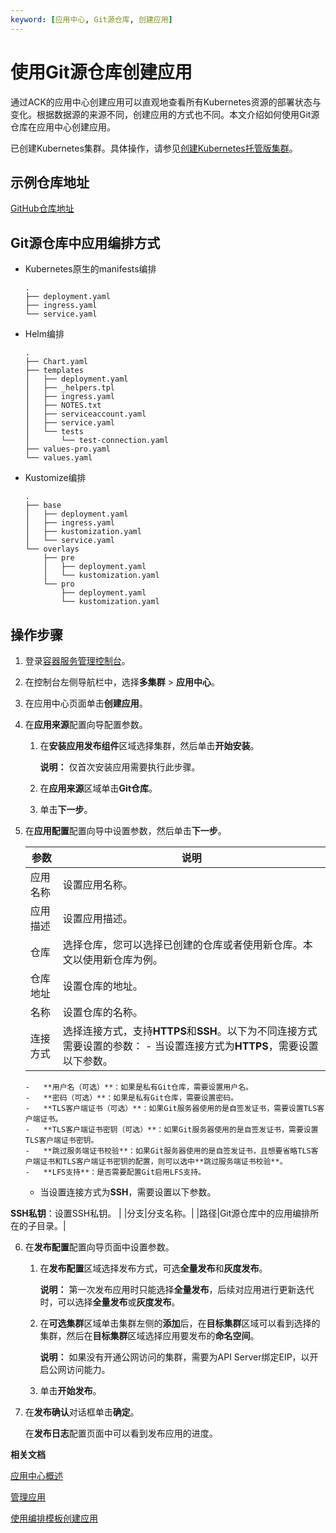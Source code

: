 ```yaml
---
keyword: [应用中心, Git源仓库, 创建应用]
---
```


# 使用Git源仓库创建应用

通过ACK的应用中心创建应用可以直观地查看所有Kubernetes资源的部署状态与变化。根据数据源的来源不同，创建应用的方式也不同。本文介绍如何使用Git源仓库在应用中心创建应用。

已创建Kubernetes集群。具体操作，请参见[创建Kubernetes托管版集群](/intl.zh-CN/Kubernetes集群用户指南/集群/创建集群/创建Kubernetes托管版集群.md)。

## 示例仓库地址

[GitHub仓库地址](https://github.com/AliyunContainerService/appcenter-samples.git)

## Git源仓库中应用编排方式

-   Kubernetes原生的manifests编排

    ```
    .
    ├── deployment.yaml
    ├── ingress.yaml
    └── service.yaml
    ```

-   Helm编排

    ```
    .
    ├── Chart.yaml
    ├── templates
    │   ├── deployment.yaml
    │   ├── _helpers.tpl
    │   ├── ingress.yaml
    │   ├── NOTES.txt
    │   ├── serviceaccount.yaml
    │   ├── service.yaml
    │   └── tests
    │       └── test-connection.yaml
    ├── values-pro.yaml
    └── values.yaml
    ```

-   Kustomize编排

    ```
    .
    ├── base
    │   ├── deployment.yaml
    │   ├── ingress.yaml
    │   ├── kustomization.yaml
    │   └── service.yaml
    └── overlays
        ├── pre
        │   ├── deployment.yaml
        │   └── kustomization.yaml
        └── pro
            ├── deployment.yaml
            └── kustomization.yaml
    ```


## 操作步骤

1.  登录[容器服务管理控制台](https://cs.console.aliyun.com)。

2.  在控制台左侧导航栏中，选择**多集群** \> **应用中心**。

3.  在应用中心页面单击**创建应用**。

4.  在**应用来源**配置向导配置参数。

    1.  在**安装应用发布组件**区域选择集群，然后单击**开始安装**。

        **说明：** 仅首次安装应用需要执行此步骤。

    2.  在**应用来源**区域单击**Git仓库**。

    3.  单击**下一步**。

5.  在**应用配置**配置向导中设置参数，然后单击**下一步**。

    |参数|说明|
    |--|--|
    |应用名称|设置应用名称。|
    |应用描述|设置应用描述。|
    |仓库|选择仓库，您可以选择已创建的仓库或者使用新仓库。本文以使用新仓库为例。|
    |仓库地址|设置仓库的地址。|
    |名称|设置仓库的名称。|
    |连接方式|选择连接方式，支持**HTTPS**和**SSH**。以下为不同连接方式需要设置的参数：    -   当设置连接方式为**HTTPS**，需要设置以下参数。
        -   **用户名（可选）**：如果是私有Git仓库，需要设置用户名。
        -   **密码（可选）**：如果是私有Git仓库，需要设置密码。
        -   **TLS客户端证书（可选）**：如果Git服务器使用的是自签发证书，需要设置TLS客户端证书。
        -   **TLS客户端证书密钥（可选）**：如果Git服务器使用的是自签发证书，需要设置TLS客户端证书密钥。
        -   **跳过服务端证书校验**：如果Git服务器使用的是自签发证书，且想要省略TLS客户端证书和TLS客户端证书密钥的配置，则可以选中**跳过服务端证书校验**。
        -   **LFS支持**：是否需要配置Git启用LFS支持。
    -   当设置连接方式为**SSH**，需要设置以下参数。

**SSH私钥**：设置SSH私钥。 |
    |分支|分支名称。|
    |路径|Git源仓库中的应用编排所在的子目录。|

6.  在**发布配置**配置向导页面中设置参数。

    1.  在**发布配置**区域选择发布方式，可选**全量发布**和**灰度发布**。

        **说明：** 第一次发布应用时只能选择**全量发布**，后续对应用进行更新迭代时，可以选择**全量发布**或**灰度发布**。

    2.  在**可选集群**区域单击集群左侧的**添加**后，在**目标集群**区域可以看到选择的集群，然后在**目标集群**区域选择应用要发布的**命名空间**。

        **说明：** 如果没有开通公网访问的集群，需要为API Server绑定EIP，以开启公网访问能力。

    3.  单击**开始发布**。

7.  在**发布确认**对话框单击**确定**。

    在**发布日志**配置页面中可以看到发布应用的进度。


**相关文档**  


[应用中心概述](/intl.zh-CN/Kubernetes集群用户指南/应用中心/应用中心概述.md)

[管理应用](/intl.zh-CN/Kubernetes集群用户指南/应用中心/应用管理/管理应用.md)

[使用编排模板创建应用](/intl.zh-CN/Kubernetes集群用户指南/应用中心/应用管理/使用编排模板创建应用.md)

